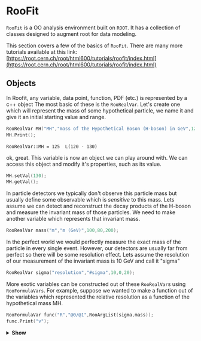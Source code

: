 # RooFit
`RooFit` is a OO analysis environment built on `ROOT`. It has a collection of classes designed to augment root for data modeling.

This section covers a few of the basics of `RooFit`. There are many more tutorials available at this link: [https://root.cern.ch/root/html600/tutorials/roofit/index.html](https://root.cern.ch/root/html600/tutorials/roofit/index.html)

## Objects
In Roofit, any variable, data point, function, PDF (etc.) is represented by a c++ object
The most basic of these is the `RooRealVar`. Let's create one which will represent the mass of some hypothetical particle, we name it and give it an initial starting value and range.

```c++
RooRealVar MH("MH","mass of the Hypothetical Boson (H-boson) in GeV",125,120,130);
MH.Print();
```
```shell
RooRealVar::MH = 125  L(120 - 130)
```

ok, great. This variable is now an object we can play around with. We can access this object and modify it's properties, such as its value. 

```c++
MH.setVal(130);
MH.getVal();
```

In particle detectors we typically don't observe this particle mass but usually define some observable which is *sensitive* to this mass. Lets assume we can detect and reconstruct the decay products of the H-boson and measure the invariant mass of those particles. We need to make another variable which represents that invariant mass.

```c++
RooRealVar mass("m","m (GeV)",100,80,200);
```

In the perfect world we would perfectly measure the exact mass of the particle in every single event. However, our detectors are usually far from perfect so there will be some resolution effect. Lets assume the resolution of our measurement of the invariant mass is 10 GeV and call it "sigma"

```c++
RooRealVar sigma("resolution","#sigma",10,0,20);
```

More exotic variables can be constructed out of these `RooRealVar`s using `RooFormulaVars`. For example, suppose we wanted to make a function out of the variables which represented the relative resolution as a function of the hypothetical mass MH. 

```c++
RooFormulaVar func("R","@0/@1",RooArgList(sigma,mass));
func.Print("v");
```

<details>
<summary><b>Show</b></summary>
```shell
--- RooAbsArg ---
  Value State: DIRTY
  Shape State: DIRTY
  Attributes: 
  Address: 0x10e878068
  Clients: 
  Servers: 
    (0x10dcd47b0,V-) RooRealVar::resolution "#sigma"
    (0x10dcd4278,V-) RooRealVar::m "m (GeV)"
  Proxies: 
    actualVars -> 
      1)  resolution
      2)           m
--- RooAbsReal ---

  Plot label is "R"
    --- RooFormula ---
    Formula: "@0/@1"
    (resolution,m)
```
</details>


Notice how there is a list of the variables we passed (the servers or "actual vars"). We can now plot the function. RooFit has a special plotting object `RooPlot` which keeps track of the objects (and their normalisations) which we want to draw. Since RooFit doesn't know the difference between which objects are/aren't dependant, we need to tell it. 

Right now, we have the relative resolution as $R(m,\sigma)$, whereas we want to plot 
$R(m,\sigma(m))$!

```c++
TCanvas *can = new TCanvas();

//make the x-axis the "mass"
RooPlot *plot = mass.frame(); 
func.plotOn(plot);

plot->Draw();
can->Draw();
```
![](images/expo.png)

The main objects we are interested in using from RooFit are *probability denisty functions* or (PDFs). We can construct the PDF,

$$
f(m|M_{H},\sigma)
$$

as a simple Gaussian shape for example or a `RooGaussian` in RooFit language (think McDonald's logic, everything is a `RooSomethingOrOther`)

```c++
RooGaussian gauss("gauss","f(m|M_{H},#sigma)",mass,MH,sigma);
gauss.Print("V");
```

<details>
<summary><b>Show</b></summary>
```shell
--- RooAbsArg ---
  Value State: DIRTY
  Shape State: DIRTY
  Attributes: 
  Address: 0x10ecf4188
  Clients: 
  Servers: 
    (0x10dcd4278,V-) RooRealVar::m "m (GeV)"
    (0x10a08a9d8,V-) RooRealVar::MH "mass of the Hypothetical Boson (H-boson) in GeV"
    (0x10dcd47b0,V-) RooRealVar::resolution "#sigma"
  Proxies: 
    x -> m
    mean -> MH
    sigma -> resolution
--- RooAbsReal ---

  Plot label is "gauss"
--- RooAbsPdf ---
Cached value = 0
```
</details>

Notice how the gaussian PDF, like the `RooFormulaVar` depends on our `RooRealVar` objects, these are its servers.  Its evaluation will depend on their values. 

The main difference between PDFs and Functions in RooFit is that PDFs are *automatically normalised to unitiy*, hence they represent a probability density, you don't need to normalise yourself. Lets plot it for the different values of $m$.

```c++
plot = mass.frame();
    
gauss.plotOn(plot);

MH.setVal(120);
gauss.plotOn(plot,RooFit::LineColor(kBlue));

MH.setVal(125);
gauss.plotOn(plot,RooFit::LineColor(kRed));

MH.setVal(135);
gauss.plotOn(plot,RooFit::LineColor(kGreen));

plot->Draw();

can->Update();
can->Draw();
```

![](images/gaus.png)

Note that as we change the value of `MH`, the PDF gets updated at the same time.

PDFs can be used to generate Monte Carlo data. One of the benefits of RooFit is that to do so only uses a single line of code! As before, we have to tell `RooFit` which variables to generate in (e.g which are the observables for an experiment). In this case, each of our events will be a single value of "mass" $m$. The arguments for the function are the set of observables, follwed by the number of events,

```c++
RooDataSet *gen_data = (RooDataSet*) gauss.generate(RooArgSet(mass),500); 
```

Now we can plot the data as with other RooFit objects.

```c++
plot = mass.frame();

gen_data->plotOn(plot);
gauss.plotOn(plot);
gauss.paramOn(plot);

plot->Draw();
can->Update();
can->Draw();
```

![](images/gausdata.png)

Of course we're not in the business of generating MC events, but collecting *real data!*. Next we will look at using real data in `RooFit`.

## Datasets

A dataset is essentially just a collection of points in N-dimensional (N-observables) space. There are two basic implementations in RooFit, 

1) an "unbinned" dataset - `RooDataSet`

2) a "binned" dataset - `RooDataHist`

both of these use the same basic structure as below

![](images/datastructure.png)

Lets create an empty dataset where the only observable, the mass. Points can be added to the dataset one by one ...

```c++
RooDataSet mydata("dummy","My dummy dataset",RooArgSet(mass)); 
// We've made a dataset with one observable (mass)

mass.setVal(123.4);
mydata.add(RooArgSet(mass));
mass.setVal(145.2);
mydata.add(RooArgSet(mass));
mass.setVal(170.8);
mydata.add(RooArgSet(mass));

mydata.Print();
```

```shell
RooDataSet::dummy[m] = 3 entries
```

There are also other ways to manipulate datasets in this way as shown in the diagram below 

![](images/datasets_manip.png)


Luckily there are also Constructors for a `RooDataSet` from a `TTree` and for a `RooDataHist` from a `TH1` so its simple to convert from your usual ROOT objects.

Let's take an example dataset put together already. The file `tutorial.root` can be downloaded [here](https://github.com/amarini/Prefit2020/blob/master/Session%201/tutorial.root).

```c++
TFile *file = TFile::Open("tutorial.root");
file->ls();
```
<details>
<summary><b>Show file contents</b></summary>
```shell
TFile**		tutorial.root
 TFile*		tutorial.root
  KEY: RooWorkspace	workspace;1	Tutorial Workspace
  KEY: TProcessID	ProcessID0;1	48737500-e7e5-11e6-be6f-0d0011acbeef
```
</details>


Inside the file, there is something called a `RooWorkspace`. This is just the RooFit way of keeping a persistent link between the objects for a model. It is a very useful way to share data and PDFs/functions etc among CMS collaborators.

Let's take a look at it. It contains a `RooDataSet` and one variable. This time we called our variable (or observable) `CMS_hgg_mass`, let's assume now that this is the invariant mass of photon pairs where we assume our H-boson decays to photons.  

```c++
RooWorkspace *wspace = (RooWorkspace*) file->Get("workspace");
wspace->Print("v");
```

<details>
<summary><b>Show</b></summary>
```shell
RooWorkspace(workspace) Tutorial Workspace contents

variables
---------
(CMS_hgg_mass)

datasets
--------
RooDataSet::dataset(CMS_hgg_mass)
```
</details>

Let's have a look at the data. The `RooWorkspace` has several accessor functions, we will use the `RooWorkspace::data` one. 
There are also `RooWorkspace::var`, `RooWorkspace::function` and `RooWorkspace::pdf` with (hopefully) obvious purposes.

```c++
RooDataSet *hgg_data = (RooDataSet*) wspace->data("dataset");
RooRealVar *hgg_mass = (RooRealVar*) wspace->var("CMS_hgg_mass");

plot = hgg_mass->frame();

hgg_data->plotOn(plot,RooFit::Binning(160)); 
// Here we've picked a certain number of bins just for plotting purposes 

TCanvas *hggcan = new TCanvas();
plot->Draw();
hggcan->Update();
hggcan->Draw();
```
[](images/realdata.png)

# Likelihoods and Fitting to data 

The data we have in our file doesn't look like a Gaussian distribution. Instead, we could probably use something like an exponential to describe it. 

There is an exponential PDF already in `RooFit` (yep you guessed it) `RooExponential`. For a pdf, we only need one parameter which is the exponential slope $\alpha$ so our pdf is,  

$$ f(m|\alpha) = \dfrac{1}{N} e^{-\alpha m}$$


Where of course, $N = \int_{110}^{150} e^{-\alpha m} dm$ is the normalisation constant.

You can fund a bunch of available RooFit functions here: [https://root.cern.ch/root/html/ROOFIT_ROOFIT_Index.html](https://root.cern.ch/root/html/ROOFIT_ROOFIT_Index.html)

There is also support for a generic pdf in the form of a `RooGenericPdf`, check this link: [https://root.cern.ch/doc/v608/classRooGenericPdf.html](https://root.cern.ch/doc/v608/classRooGenericPdf.html)

Let's create an exponential PDF for our background, 

```c++
RooRealVar alpha("alpha","#alpha",-0.05,-0.2,0.01);
RooExponential expo("exp","exponential function",*hgg_mass,alpha);
```

We can use RooFit to tell us to estimate the value of $\alpha$ using this dataset. You will learn more about parameter estimation but for now we will just assume you know about maximising likelihoods. This *maximum likelihood estimator* is common in HEP and is known to give unbiased estimates for things like distribution means etc. 

This also introduces the other main use of PDFs in RooFit. They can be used to construct *likelihoods* easily.

The likelihood $\mathcal{L}$ is defined for a particluar dataset (and model) as being proportional to the probability to observe the data assuming some pdf. For our data, the probability to observe an event with a value in an interval bounded by a and b is given by,

$$ P\left(m~\epsilon~[a,b] \right) = \int_{a}^{b} f(m|\alpha)dm  $$


As that interval shrinks we can say this probability just becomes equal to $f(m|\alpha)dm$.

The probability to observe the dataset we have is given by the product of such probabilities for each of our data points, so that 

$$\mathcal{L}(\alpha) \propto \prod_{i} f(m_{i}|\alpha)$$

Note that for a specific dataset, the $dm$ factors which should be there are constnant. They can therefore be absorbed into the constant of proportionality!

The maximum likelihood esitmator for $\alpha$, usually written as $\hat{\alpha}$, is found by maximising $\mathcal{L}(\alpha)$.

Note that this won't depend on the value of the constant of proportionality so we can ignore it. This is true in most scenarios because usually only the *ratio* of likelihoods is needed, in which the constant factors out. 

Obviously this multiplication of exponentials can lead to very large (or very small) numbers which can lead to numerical instabilities. To avoid this, we can take logs of the likelihood. Its also common to multiply this by -1 and minimize the resulting **N**egative **L**og **L**ikelihood : $\mathrm{-Log}\mathcal{L}(\alpha)$.

`RooFit` can construct the **NLL** for us.

```c++
RooNLLVar *nll = (RooNLLVar*) expo.createNLL(*hgg_data);
nll->Print("v");
```

<details>
<summary><b>Show</b></summary>
```shell
--- RooAbsArg ---
  Value State: DIRTY
  Shape State: DIRTY
  Attributes:
  Address: 0x7fdddbe46200
  Clients:
  Servers:
    (0x11eab5638,V-) RooRealVar::alpha "#alpha"
  Proxies:
    paramSet ->
      1)  alpha
--- RooAbsReal ---

  Plot label is "nll_exp_dataset"
```
</details>

Notice that the NLL object knows which RooRealVar is the parameter because it doesn't find that one in the dataset. This is how RooFit distiguishes between *observables* and *parameters*.

RooFit has an interface to Minuit via the `RooMinimizer` class which takes the NLL as an argument. To minimize, we just call the `RooMinimizer::minimize()` function. **`Minuit2`** is the program and **`migrad`** is the minimization routine which uses gradient descent.

```c++
RooMinimizer minim(*nll);
minim.minimize("Minuit2","migrad");  
```
<details>
<summary><b>Show</b></summary>
```shell
 **********
 **    1 **SET PRINT           1
 **********
 **********
 **    2 **SET NOGRAD
 **********
 PARAMETER DEFINITIONS:
    NO.   NAME         VALUE      STEP SIZE      LIMITS
     1 alpha       -5.00000e-02  2.10000e-02   -2.00000e-01  1.00000e-02
 **********
 **    3 **SET ERR         0.5
 **********
 **********
 **    4 **SET PRINT           1
 **********
 **********
 **    5 **SET STR           1
 **********
 NOW USING STRATEGY  1: TRY TO BALANCE SPEED AGAINST RELIABILITY
 **********
 **    6 **MIGRAD         500           1
 **********
 FIRST CALL TO USER FUNCTION AT NEW START POINT, WITH IFLAG=4.
 START MIGRAD MINIMIZATION.  STRATEGY  1.  CONVERGENCE WHEN EDM .LT. 1.00e-03
 FCN=3589.52 FROM MIGRAD    STATUS=INITIATE        4 CALLS           5 TOTAL
                     EDM= unknown      STRATEGY= 1      NO ERROR MATRIX
  EXT PARAMETER               CURRENT GUESS       STEP         FIRST
  NO.   NAME      VALUE            ERROR          SIZE      DERIVATIVE
   1  alpha       -5.00000e-02   2.10000e-02   2.24553e-01  -9.91191e+01
                               ERR DEF= 0.5
 MIGRAD MINIMIZATION HAS CONVERGED.
 MIGRAD WILL VERIFY CONVERGENCE AND ERROR MATRIX.
 COVARIANCE MATRIX CALCULATED SUCCESSFULLY
 FCN=3584.68 FROM MIGRAD    STATUS=CONVERGED      18 CALLS          19 TOTAL
                     EDM=1.4449e-08    STRATEGY= 1      ERROR MATRIX ACCURATE
  EXT PARAMETER                                   STEP         FIRST
  NO.   NAME      VALUE            ERROR          SIZE      DERIVATIVE
   1  alpha       -4.08262e-02   2.91959e-03   1.33905e-03  -3.70254e-03
                               ERR DEF= 0.5
 EXTERNAL ERROR MATRIX.    NDIM=  25    NPAR=  1    ERR DEF=0.5
  8.527e-06
```
</details>

`RooFit` has found the best fit value of alpha for this dataset. It also estimates an uncertainty on alpha using the Hessian matrix from the fit.

```c++
alpha.Print("v");
```
```shell
--- RooAbsArg ---
  Value State: clean
  Shape State: clean
  Attributes:
  Address: 0x11eab5638
  Clients:
    (0x11eab5978,V-) RooExponential::exp "exponential function"
    (0x7fdddbe46200,V-) RooNLLVar::nll_exp_dataset "-log(likelihood)"
    (0x7fdddbe95600,V-) RooExponential::exp "exponential function"
    (0x7fdddbe5a400,V-) RooRealIntegral::exp_Int[CMS_hgg_mass] "Integral of exponential function"
  Servers:
  Proxies:
--- RooAbsReal ---

  Plot label is "alpha"
--- RooAbsRealLValue ---
  Fit range is [ -0.2 , 0.01 ]
--- RooRealVar ---
  Error = 0.00291959
```

Lets plot the resulting exponential on the data. Notice that the value of $\hat{\alpha}$ is used for the exponential. 

```c++
expo.plotOn(plot);
expo.paramOn(plot);
plot->Draw();
hggcan->Update();
hggcan->Draw();
```

![](images/expofit.png)

It looks like there could be a small region near 125 GeV for which our fit doesn't quite go through the points. Maybe our hypothetical H-boson isn't so hypothetical after all!

Let's see what happens if we include some resonant signal into the fit. We can take our Gaussian function again and use that as a signal model. A reasonable value for the resolution of a resonant signal with a mass around 125 GeV decaying to a pair of photons is around a GeV.

```c++
sigma.setVal(1.);
sigma.setConstant();

MH.setVal(125);
MH.setConstant();

RooGaussian hgg_signal("signal","Gaussian PDF",*hgg_mass,MH,sigma);
```

By setting these parameters constant, RooFit knows (either when creating the NLL by hand or when using `fitTo`) that there is not need to fit for these parameters. 

We need to add this to our exponential model and fit a "Sigmal+Background model" by creating a `RooAddPdf`. In RooFit there are two ways to add PDFs, recursively where the fraction of yields for the signal and background is a parameter or absolutely where each PDF has its own normalisation. We're going to use the second one.

```c++
RooRealVar norm_s("norm_s","N_{s}",10,100);
RooRealVar norm_b("norm_b","N_{b}",0,1000);

const RooArgList components(hgg_signal,expo);
const RooArgList coeffs(norm_s,norm_b);

RooAddPdf model("model","f_{s+b}",components,coeffs);
model.Print("v");
```

<details>
<summary><b>Show</b></summary>
```shell
--- RooAbsArg ---
  Value State: DIRTY
  Shape State: DIRTY
  Attributes: 
  Address: 0x11ed5d7a8
  Clients: 
  Servers: 
    (0x11ed5a0f0,V-) RooGaussian::signal "Gaussian PDF"
    (0x11ed5d058,V-) RooRealVar::norm_s "N_{s}"
    (0x11eab5978,V-) RooExponential::exp "exponential function"
    (0x11ed5d398,V-) RooRealVar::norm_b "N_{b}"
  Proxies: 
    !refCoefNorm -> 
    !pdfs -> 
      1)  signal
      2)     exp
    !coefficients -> 
      1)  norm_s
      2)  norm_b
--- RooAbsReal ---

  Plot label is "model"
--- RooAbsPdf ---
Cached value = 0
```
</details>

Ok now lets fit the model. Note this time we add the option `Extended()` which tells RooFit that we care about the overall number of observed events in the data $n$ too. It will add an additional Poisson term in the likelihood to account for this so our likelihood this time looks like,

$$L_{s+b}(N_{s},N_{b},\alpha) = \dfrac{ N_{s}+N_{b}^{n} e^{N_{s}+N_{b}} }{n!} \cdot \prod_{i}^{n} \left[ c f_{s}(m_{i}|M_{H},\sigma)+ (1-c)f_{b}(m_{i}|\alpha)  \right] $$


where $c = \dfrac{ N_{s} }{ N_{s} + N_{b} }$,   $f_{s}(m|M_{H},\sigma)$ is the Gaussian signal pdf and $f_{b}(m|\alpha)$ is the exponential pdf. Remember that $M_{H}$ and $\sigma$ are fixed so that they are no longer parameters of the likelihood.

There is a simpler interface for maximum likelihood fits which is the `RooAbsPdf::fitTo` method. With this simple method, RooFit will construct the negative log-likelihood function, from the pdf, and minimize all of the free parameters in one step.

```c++
model.fitTo(*hgg_data,RooFit::Extended());

model.plotOn(plot,RooFit::Components("exp"),RooFit::LineColor(kGreen));
model.plotOn(plot,RooFit::LineColor(kRed));
model.paramOn(plot);

hggcan->Clear();
plot->Draw();
hggcan->Update();
hggcan->Draw();
```

![](images/fit.png)

What about if we also fit for the mass ($M_{H}$)? we can easily do this by removing the constant setting on MH.

```c++
MH.setConstant(false);
model.fitTo(*hgg_data,RooFit::Extended());
```

<details>
<summary><b>Show output</b></summary>
```shell
[#1] INFO:Minization -- RooMinimizer::optimizeConst: activating const optimization
[#1] INFO:Minization --  The following expressions will be evaluated in cache-and-track mode: (signal,exp)
 **********
 **    1 **SET PRINT           1
 **********
 **********
 **    2 **SET NOGRAD
 **********
 PARAMETER DEFINITIONS:
    NO.   NAME         VALUE      STEP SIZE      LIMITS
     1 MH           1.25000e+02  1.00000e+00    1.20000e+02  1.30000e+02
     2 alpha       -4.08793e-02  2.96856e-03   -2.00000e-01  1.00000e-02
     3 norm_b       9.67647e+02  3.25747e+01    0.00000e+00  1.00000e+03
 MINUIT WARNING IN PARAMETR
 ============== VARIABLE3 BROUGHT BACK INSIDE LIMITS.
     4 norm_s       3.22534e+01  1.16433e+01    1.00000e+01  1.00000e+02
 **********
 **    3 **SET ERR         0.5
 **********
 **********
 **    4 **SET PRINT           1
 **********
 **********
 **    5 **SET STR           1
 **********
 NOW USING STRATEGY  1: TRY TO BALANCE SPEED AGAINST RELIABILITY
 **********
 **    6 **MIGRAD        2000           1
 **********
 FIRST CALL TO USER FUNCTION AT NEW START POINT, WITH IFLAG=4.
 START MIGRAD MINIMIZATION.  STRATEGY  1.  CONVERGENCE WHEN EDM .LT. 1.00e-03
 FCN=-2327.53 FROM MIGRAD    STATUS=INITIATE       10 CALLS          11 TOTAL
                     EDM= unknown      STRATEGY= 1      NO ERROR MATRIX       
  EXT PARAMETER               CURRENT GUESS       STEP         FIRST   
  NO.   NAME      VALUE            ERROR          SIZE      DERIVATIVE 
   1  MH           1.25000e+02   1.00000e+00   2.01358e-01   1.12769e+01
   2  alpha       -4.08793e-02   2.96856e-03   3.30048e-02  -1.22651e-01
   3  norm_b       9.67647e+02   3.25747e+01   2.56674e-01  -1.96463e-02
   4  norm_s       3.22534e+01   1.16433e+01   3.10258e-01  -8.97036e-04
                               ERR DEF= 0.5
 MIGRAD MINIMIZATION HAS CONVERGED.
 MIGRAD WILL VERIFY CONVERGENCE AND ERROR MATRIX.
 COVARIANCE MATRIX CALCULATED SUCCESSFULLY
 FCN=-2327.96 FROM MIGRAD    STATUS=CONVERGED      65 CALLS          66 TOTAL
                     EDM=1.19174e-05    STRATEGY= 1      ERROR MATRIX ACCURATE 
  EXT PARAMETER                                   STEP         FIRST   
  NO.   NAME      VALUE            ERROR          SIZE      DERIVATIVE 
   1  MH           1.24628e+02   3.98153e-01   2.66539e-03   2.46327e-02
   2  alpha       -4.07708e-02   2.97195e-03   1.10093e-03   8.33780e-02
   3  norm_b       9.66105e+02   3.25772e+01   5.96627e-03   1.83523e-03
   4  norm_s       3.39026e+01   1.17380e+01   9.60816e-03  -2.32681e-03
                               ERR DEF= 0.5
 EXTERNAL ERROR MATRIX.    NDIM=  25    NPAR=  4    ERR DEF=0.5
  1.589e-01 -3.890e-05  1.462e-01 -1.477e-01 
 -3.890e-05  8.836e-06 -2.020e-04  2.038e-04 
  1.462e-01 -2.020e-04  1.073e+03 -1.072e+02 
 -1.477e-01  2.038e-04 -1.072e+02  1.420e+02 
 PARAMETER  CORRELATION COEFFICIENTS  
       NO.  GLOBAL      1      2      3      4
        1  0.04518   1.000 -0.033  0.011 -0.031
        2  0.03317  -0.033  1.000 -0.002  0.006
        3  0.27465   0.011 -0.002  1.000 -0.275
        4  0.27610  -0.031  0.006 -0.275  1.000
 **********
 **    7 **SET ERR         0.5
 **********
 **********
 **    8 **SET PRINT           1
 **********
 **********
 **    9 **HESSE        2000
 **********
 COVARIANCE MATRIX CALCULATED SUCCESSFULLY
 FCN=-2327.96 FROM HESSE     STATUS=OK             23 CALLS          89 TOTAL
                     EDM=1.19078e-05    STRATEGY= 1      ERROR MATRIX ACCURATE 
  EXT PARAMETER                                INTERNAL      INTERNAL  
  NO.   NAME      VALUE            ERROR       STEP SIZE       VALUE   
   1  MH           1.24628e+02   3.98106e-01   5.33077e-04  -7.45154e-02
   2  alpha       -4.07708e-02   2.97195e-03   2.20186e-04   5.42722e-01
   3  norm_b       9.66105e+02   3.26003e+01   2.38651e-04   1.20047e+00
   4  norm_s       3.39026e+01   1.17445e+01   3.84326e-04  -4.87967e-01
                               ERR DEF= 0.5
 EXTERNAL ERROR MATRIX.    NDIM=  25    NPAR=  4    ERR DEF=0.5
  1.588e-01 -3.888e-05  1.304e-01 -1.304e-01 
 -3.888e-05  8.836e-06 -1.954e-04  1.954e-04 
  1.304e-01 -1.954e-04  1.074e+03 -1.082e+02 
 -1.304e-01  1.954e-04 -1.082e+02  1.421e+02 
 PARAMETER  CORRELATION COEFFICIENTS  
       NO.  GLOBAL      1      2      3      4
        1  0.04274   1.000 -0.033  0.010 -0.027
        2  0.03314  -0.033  1.000 -0.002  0.006
        3  0.27694   0.010 -0.002  1.000 -0.277
        4  0.27806  -0.027  0.006 -0.277  1.000
[#1] INFO:Minization -- RooMinimizer::optimizeConst: deactivating const optimization
```
</details>

Notice the result for the fitted MH is not 125 and is included in the list of fitted parameters. 
We can get more information about the fit, via the `RooFitResult`, using the option `Save()`. 

```c++
RooFitResult *fit_res = (RooFitResult*) model.fitTo(*hgg_data,RooFit::Extended(),RooFit::Save());
```

For example, we can get the Correlation Matrix from the fit result... Note that the order of the parameters are the same as listed in the "Floating Parameter" list above

```c++
TMatrixDSym cormat = fit_res->correlationMatrix();
cormat.Print();
```
```shell
4x4 matrix is as follows

     |      0    |      1    |      2    |      3    |
---------------------------------------------------------
   0 |          1    -0.03282    0.009538    -0.02623 
   1 |   -0.03282           1   -0.001978    0.005439 
   2 |   0.009538   -0.001978           1     -0.2769 
   3 |   -0.02623    0.005439     -0.2769           1 
```

A nice feature of `RooFit` is that once we have a PDF, data and results like this, we can import this new model into our `RooWorkspace` and show off our new discovery to our LHC friends (if we weren't already too late!). We can also save the "state" of our parameters for later, by creating a snapshot of the current values. 

```c++
wspace->import(model);  
RooArgSet *params = model.getParameters(*hgg_data);
wspace->saveSnapshot("nominal_values",*params);

wspace->Print("V");
```
<details>
<summary><b>Show output</b></summary>
```bash 
RooWorkspace(workspace) Tutorial Workspace contents

variables
---------
(CMS_hgg_mass,MH,alpha,norm_b,norm_s,resolution)

p.d.f.s
-------
RooExponential::exp[ x=CMS_hgg_mass c=alpha ] = 0.00248636
RooAddPdf::model[ norm_s * signal + norm_b * exp ] = 0.00240205
RooGaussian::signal[ x=CMS_hgg_mass mean=MH sigma=resolution ] = 5.34013e-110

datasets
--------
RooDataSet::dataset(CMS_hgg_mass)

parameter snapshots
-------------------
nominal_values = (MH=124.627 +/- 0.398094,resolution=1[C],norm_s=33.9097 +/- 11.7445,alpha=-0.040779 +/- 0.00297195,norm_b=966.109 +/- 32.6025)
```
 </details>

This is exactly what needs to be done when you want to use shape based datacards in combine with parametric models.

## A likelihood for a counting experiment
An introductory presentation about likelihoods and interval estimation is available [here](https://indico.cern.ch/event/976099/contributions/4138517/).

**Note: We will use python syntax in this section; you should use a .py script. Make sure to do `import ROOT` at the top of your script **

We've seen how to create variables and pdfs, and how to fit a pdf to data. But what if we have a counting experiment, or a histogram template shape? And what about systematic uncertainties?  Let's build a likelihood
for this:

$\mathcal{L} \propto p(\text{data}|\text{parameters})$

where our parameters are parameters of interest, $\mu$, and nuisance parameters, $\theta$. The nuisance parameters are constrained by external measurements, so we add constraint terms $\pi(\vec{\theta}_0|\vec{\theta})$

So we have
$\mathcal{L} \propto p(\text{data}|\mu,\vec{\theta})\cdot \pi(\vec{\theta}_0|\vec{\theta})$

let's try to build the likelihood by hand for a 1-bin counting experiment.
The data is the number of observed events $N$, and the probability is just a poisson probability $p(N|\lambda) = \frac{\lambda^N e^{-\lambda}}{N!}$, where $\lambda$ is the number of events expected in our signal+background model: $\lambda = \mu\cdot s(\vec{\theta}) + b(\vec{\theta})$. 

In the expression, s and b are the numbers of expected signal- and background events, which both depend on the nuisance parameters. Let's start by building a simple likelihood function with one signal process and one background process. We'll assume there are no nuisance parameters for now. The number of observed events in data is 15, the expected number of signal events is 5 and the expected number of background events 8.1.

It's easiest to use the RooFit workspace factory to build our model ([this tutorial](https://root.cern/doc/master/rf511__wsfactory__basic_8py.html) has more information on the factory syntax).

```
import ROOT
w = ROOT.RooWorkspace("w")
```
We need to create an expression for the number of events in our model, $\mu s +b$:

```
w.factory('expr::n("mu*s +b", mu[1.0,0,4], s[5],b[8.1])')
```
Now we can build the likelihood, which is just our poisson pdf:
```
w.factory('Poisson::poisN(N[15],n)')
```

To find the best-fit value for our parameter of interest $\mu$ we need to maximize the likelihood. In practice it's actually easier to minimize the **N**egative **l**og of the **l**ikelihood, or NLL:

```
w.factory('expr::NLL("-log(@0)",poisN)')
```

We can now use the RooMinimizer to find the minimum of the NLL


```
nll = w.function("NLL")
minim = ROOT.RooMinimizer(nll)
minim.setErrorLevel(0.5)
minim.minimize("Minuit2","migrad")
bestfitnll = nll.getVal()
```
Notice that we need to set the error level to 0.5 to get the uncertainties (relying on Wilks' theorem!) - note that there is a more reliable way of extracting the confidence interval (explicitly rather than relying on migrad). We will discuss this a bit later in this section.

Now let's add a nuisance parameter, *lumi*, which represents the luminosity uncertainty. It has a 2.5% effect on both the signal and the background. The parameter will be log-normally distributed: when it's 0, the normalization of the signal and background are not modified; at $+1\sigma$ the signal and background normalizations will be multiplied by 1.025 and at $-1\sigma$ they will be divided by 1.025.  We should modify the expression for the number of events in our model:

```
w.factory('expr::n("mu*s*pow(1.025,lumi) +b*pow(1.025,lumi)", mu[1.0,0,4], s[5],b[8.1],lumi[0,-4,4])')
```

And we add a unit gaussian constraint 
```
w.factory('Gaussian::lumiconstr(lumi,0,1)')
```

Our full likelihood will now be
```
w.factory('PROD::likelihood(poisN,lumiconstr)')
```
and the NLL
```
w.factory('expr::NLL("-log(@0)",likelihood)')
```

Which we can minimize in the same way as before. 

Now let's extend our model a bit. 

- Expanding on what was demonstrated above, build the likelihood for $N=15$, a signal process *s* with expectation 5 events, a background *ztt* with expectation 3.7 events and a background *tt* with expectation 4.4 events. The luminosity uncertainty applies to all three processes. The signal process is further subject to a 5% log-normally distributed uncertainty *sigth*, *tt* is subject to a 6% log-normally distributed uncertainty *ttxs*, and *ztt* is subject to a 4% log-normally distributed uncertainty *zttxs*. Find the best-fit value and the associated uncertainty
- Also perform an explicit scan of the $\Delta$ NLL ( = log of profile likelihood ratio) and make a graph of the scan. Some example code can be found below to get you started. Hint: you'll need to perform fits for different values of mu, where mu is fixed. In RooFit you can set a variable to be constant as `var("VARNAME").setConstant(True)`
- From the curve that you've created by performing an explicit scan, we can extract the 68% CL interval. You can do so by eye or by writing some code to find the relevant intersections of the curve. 

```
gr = ROOT.TGraph()

npoints = 0
for i in range(0,60):
  npoints+=1
  mu=0.05*i
  ...
  [perform fits for different values of mu with mu fixed]
  ...
  deltanll = ...
  gr.SetPoint(npoints,mu,deltanll)


canv = ROOT.TCanvas()
gr.Draw("ALP")
canv.SaveAs("likelihoodscan.pdf")
```

Well, this is doable - but we were only looking at a simple one-bin counting experiment. This might become rather cumbersome for large models... $[*]$
We'll now switch to Combine which will make it a lot easier to set up your model and do the statistical analysis than trying to build the likelihood yourself.

$[*]$ Side note - RooFit does have additional functionality to help with statistical model building, but we won't go into detail today.   

